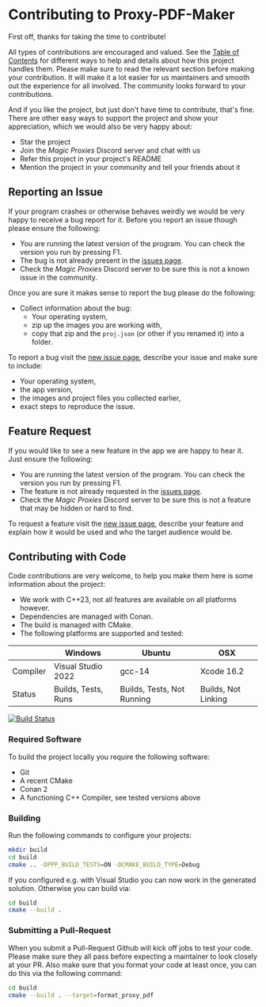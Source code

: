 # Contributing to Proxy-PDF-Maker

First off, thanks for taking the time to contribute! 

All types of contributions are encouraged and valued. See the [Table of Contents](#table-of-contents) for different ways to help and details about how this project handles them. Please make sure to read the relevant section before making your contribution. It will make it a lot easier for us maintainers and smooth out the experience for all involved. The community looks forward to your contributions. 

And if you like the project, but just don't have time to contribute, that's fine. There are other easy ways to support the project and show your appreciation, which we would also be very happy about:
- Star the project
- Join the _Magic Proxies_ Discord server and chat with us
- Refer this project in your project's README
- Mention the project in your community and tell your friends about it


## Reporting an Issue

If your program crashes or otherwise behaves weirdly we would be very happy to receive a bug report for it. Before you report an issue though please ensure the following:
- You are running the latest version of the program. You can check the version you run by pressing F1.
- The bug is not already present in the [issues page](https://github.com/Malacath-92/Proxy-PDF-Maker/issues).
- Check the _Magic Proxies_ Discord server to be sure this is not a known issue in the community.

Once you are sure it makes sense to report the bug please do the following:
- Collect information about the bug:
    - Your operating system,
    - zip up the images you are working with,
    - copy that zip and the `proj.json` (or other if you renamed it) into a folder.

To report a bug visit the [new issue page](https://github.com/Malacath-92/Proxy-PDF-Maker/issues/new), describe your issue and make sure to include:
- Your operating system,
- the app version,
- the images and project files you collected earlier,
- exact steps to reproduce the issue.

## Feature Request

If you would like to see a new feature in the app we are happy to hear it. Just ensure the following:
- You are running the latest version of the program. You can check the version you run by pressing F1.
- The feature is not already requested in the [issues page](https://github.com/Malacath-92/Proxy-PDF-Maker/issues).
- Check the _Magic Proxies_ Discord server to be sure this is not a feature that may be hidden or hard to find.

To request a feature visit the [new issue page](https://github.com/Malacath-92/Proxy-PDF-Maker/issues/new), describe your feature and explain how it would be used and who the target audience would be.

## Contributing with Code

Code contributions are very welcome, to help you make them here is some information about the project:
- We work with C++23, not all features are available on all platforms however.
- Dependencies are managed with Conan.
- The build is managed with CMake.
- The following platforms are supported and tested:

|  	| Windows 	| Ubuntu 	| OSX 	|
|---	|---	|---	|---	|
| Compiler 	| Visual Studio 2022 	| gcc-14 	| Xcode 16.2 	|
| Status 	| Builds, Tests, Runs 	| Builds, Tests, Not Running 	| Builds, Not Linking 	|

[![Build Status](https://github.com/Malacath-92/Proxy-PDF-Maker/actions/workflows/CI.yml/badge.svg)](https://github.com/Malacath-92/Proxy-PDF-Maker/actions/workflows/CI.yml)

### Required Software

To build the project locally you require the following software:
- Git
- A recent CMake
- Conan 2
- A functioning C++ Compiler, see tested versions above

### Building

Run the following commands to configure your projects:

```sh
mkdir build
cd build
cmake .. -DPPP_BUILD_TESTS=ON -DCMAKE_BUILD_TYPE=Debug
```

If you configured e.g. with Visual Studio you can now work in the generated solution. Otherwise you can build via:

```sh
cd build
cmake --build .
```

### Submitting a Pull-Request

When you submit a Pull-Request Github will kick off jobs to test your code. Please make sure they all pass before expecting a maintainer to look closely at your PR. Also make sure that you format your code at least once, you can do this via the following command:

```sh
cd build
cmake --build . --target=format_proxy_pdf
```
